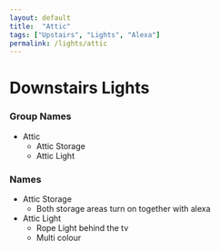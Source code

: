 ```yaml
---
layout: default
title:  "Attic"
tags: ["Upstairs", "Lights", "Alexa"]
permalink: /lights/attic
---
```


# Downstairs Lights

### Group Names

* Attic
    - Attic Storage
    - Attic Light

### Names

* Attic Storage
    - Both storage areas turn on together with alexa
* Attic Light
    - Rope Light behind the tv
    - Multi colour